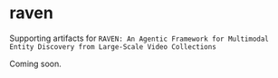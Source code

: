 # raven

Supporting artifacts for `RAVEN: An Agentic Framework for Multimodal Entity Discovery from Large-Scale Video Collections`

Coming soon.
